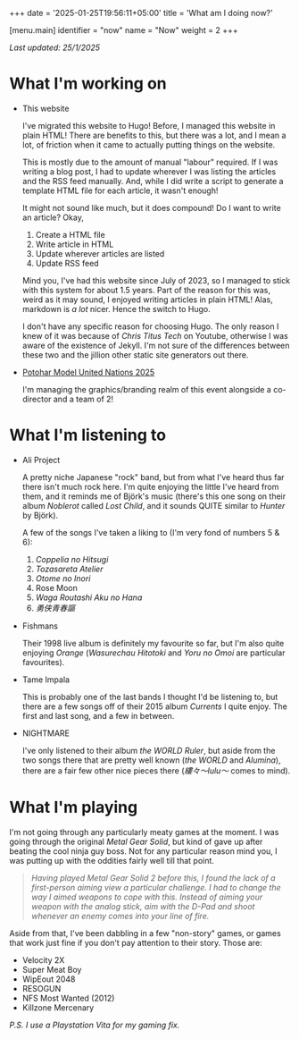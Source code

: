 +++
date = '2025-01-25T19:56:11+05:00'
title = 'What am I doing now?'

[menu.main]
identifier = "now"
name = "Now"
weight = 2
+++

*Last updated: 25/1/2025*

# What I'm working on
- This website
  
  I've migrated this website to Hugo! Before, I managed this website in plain HTML! There are benefits to this, but there was a lot, and I mean a lot, of friction when it came to actually putting things on the website.

  This is mostly due to the amount of manual "labour" required. If I was writing a blog post, I had to update wherever I was listing the articles and the RSS feed manually. And, while I did write a script to generate a template HTML file for each article, it wasn't enough!

  It might not sound like much, but it does compound! Do I want to write an article? Okay,
  1. Create a HTML file
  2. Write article in HTML
  3. Update wherever articles are listed
  4. Update RSS feed

  Mind you, I've had this website since July of 2023, so I managed to stick with this system for about 1.5 years. Part of the reason for this was, weird as it may sound, I enjoyed writing articles in plain HTML! Alas, markdown is *a lot* nicer. Hence the switch to Hugo.

  I don't have any specific reason for choosing Hugo. The only reason I knew of it was because of *Chris Titus Tech* on Youtube, otherwise I was aware of the existence of Jekyll. I'm not sure of the differences between these two and the jillion other static site generators out there.
  
- [Potohar Model United Nations 2025](https://www.instagram.com/pmun.25?igsh=MWkxOWthOXozbXR3YQ==)

  I'm managing the graphics/branding realm of this event alongside a co-director and a team of 2!

# What I'm listening to

- Ali Project

  A pretty niche Japanese "rock" band, but from what I've heard thus far there isn't much rock here. I'm quite enjoying the little I've heard from them, and it reminds me of Björk's music (there's this one song on their album *Noblerot* called *Lost Child*, and it sounds QUITE similar to *Hunter* by Björk).

  A few of the songs I've taken a liking to (I'm very fond of numbers 5 & 6):
  1. *Coppelia no Hitsugi*
  2. *Tozasareta Atelier*
  3. *Otome no Inori*
  4. Rose Moon
  5. *Waga Routashi Aku no Hana*
  6. *勇侠青春謳*

- Fishmans

  Their 1998 live album is definitely my favourite so far, but I'm also quite enjoying *Orange* (*Wasurechau Hitotoki* and *Yoru no Omoi* are particular favourites).

- Tame Impala

  This is probably one of the last bands I thought I'd be listening to, but there are a few songs off of their 2015 album *Currents* I quite enjoy. The first and last song, and a few in between.

- NIGHTMARE

  I've only listened to their album *the WORLD Ruler*, but aside from the two songs there that are pretty well known (*the WORLD* and *Alumina*), there are a fair few other nice pieces there (*縷々〜lulu〜* comes to mind).

# What I'm playing

I'm not going through any particularly meaty games at the moment. I was going through the original *Metal Gear Solid*, but kind of gave up after beating the cool ninja guy boss. Not for any particular reason mind you, I was putting up with the oddities fairly well till that point.

> *Having played *Metal Gear Solid 2* before this, I found the lack of a first-person aiming view a particular challenge. I had to change the way I aimed weapons to cope with this. Instead of aiming your weapon with the analog stick, aim with the D-Pad and shoot whenever an enemy comes into your line of fire.*

Aside from that, I've been dabbling in a few "non-story" games, or games that work just fine if you don't pay attention to their story. Those are:
- Velocity 2X
- Super Meat Boy
- WipEout 2048
- RESOGUN
- NFS Most Wanted (2012)
- Killzone Mercenary 

*P.S. I use a Playstation Vita for my gaming fix.*

